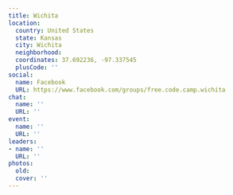 ```yaml
---
title: Wichita
location:
  country: United States
  state: Kansas
  city: Wichita
  neighborhood: 
  coordinates: 37.692236, -97.337545
  plusCode: ''
social:
  name: Facebook
  URL: https://www.facebook.com/groups/free.code.camp.wichita
chat:
  name: ''
  URL: ''
event:
  name: ''
  URL: ''
leaders:
- name: ''
  URL: ''
photos:
  old: 
  cover: ''
---
```

